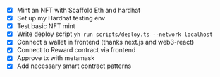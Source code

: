 - [x] Mint an NFT with Scaffold Eth and hardhat
- [x] Set up my Hardhat testing env 
- [x] Test basic NFT mint
- [x] Write deploy script `yh run scripts/deploy.ts --network localhost`
- [x] Connect a wallet in frontend (thanks next.js and web3-react)
- [x] Connect to Reward contract via frontend
- [x] Approve tx with metamask
- [x] Add necessary smart contract patterns  
